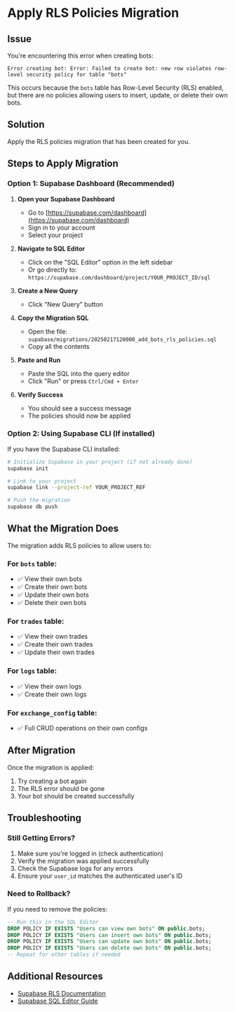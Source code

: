 # Apply RLS Policies Migration

## Issue
You're encountering this error when creating bots:
```
Error creating bot: Error: Failed to create bot: new row violates row-level security policy for table "bots"
```

This occurs because the `bots` table has Row-Level Security (RLS) enabled, but there are no policies allowing users to insert, update, or delete their own bots.

## Solution
Apply the RLS policies migration that has been created for you.

## Steps to Apply Migration

### Option 1: Supabase Dashboard (Recommended)

1. **Open your Supabase Dashboard**
   - Go to [https://supabase.com/dashboard](https://supabase.com/dashboard)
   - Sign in to your account
   - Select your project

2. **Navigate to SQL Editor**
   - Click on the "SQL Editor" option in the left sidebar
   - Or go directly to: `https://supabase.com/dashboard/project/YOUR_PROJECT_ID/sql`

3. **Create a New Query**
   - Click "New Query" button

4. **Copy the Migration SQL**
   - Open the file: `supabase/migrations/20250217120000_add_bots_rls_policies.sql`
   - Copy all the contents

5. **Paste and Run**
   - Paste the SQL into the query editor
   - Click "Run" or press `Ctrl/Cmd + Enter`

6. **Verify Success**
   - You should see a success message
   - The policies should now be applied

### Option 2: Using Supabase CLI (If installed)

If you have the Supabase CLI installed:

```bash
# Initialize Supabase in your project (if not already done)
supabase init

# Link to your project
supabase link --project-ref YOUR_PROJECT_REF

# Push the migration
supabase db push
```

## What the Migration Does

The migration adds RLS policies to allow users to:

### For `bots` table:
- ✅ View their own bots
- ✅ Create their own bots
- ✅ Update their own bots
- ✅ Delete their own bots

### For `trades` table:
- ✅ View their own trades
- ✅ Create their own trades
- ✅ Update their own trades

### For `logs` table:
- ✅ View their own logs
- ✅ Create their own logs

### For `exchange_config` table:
- ✅ Full CRUD operations on their own configs

## After Migration

Once the migration is applied:
1. Try creating a bot again
2. The RLS error should be gone
3. Your bot should be created successfully

## Troubleshooting

### Still Getting Errors?
1. Make sure you're logged in (check authentication)
2. Verify the migration was applied successfully
3. Check the Supabase logs for any errors
4. Ensure your `user_id` matches the authenticated user's ID

### Need to Rollback?
If you need to remove the policies:

```sql
-- Run this in the SQL Editor
DROP POLICY IF EXISTS "Users can view own bots" ON public.bots;
DROP POLICY IF EXISTS "Users can insert own bots" ON public.bots;
DROP POLICY IF EXISTS "Users can update own bots" ON public.bots;
DROP POLICY IF EXISTS "Users can delete own bots" ON public.bots;
-- Repeat for other tables if needed
```

## Additional Resources
- [Supabase RLS Documentation](https://supabase.com/docs/guides/auth/row-level-security)
- [Supabase SQL Editor Guide](https://supabase.com/docs/guides/database/overview#sql-editor)

